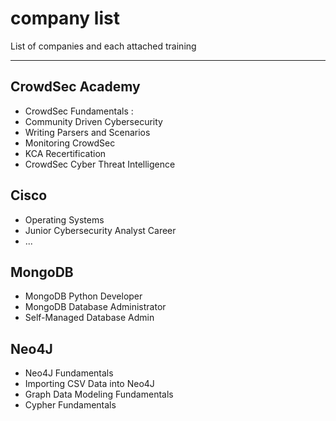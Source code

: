 # company list

List of companies and each attached training

--- 

## CrowdSec Academy
* CrowdSec Fundamentals :
* Community Driven Cybersecurity
* Writing Parsers and Scenarios
* Monitoring CrowdSec
* KCA Recertification
* CrowdSec Cyber Threat Intelligence

## Cisco
* Operating Systems
* Junior Cybersecurity Analyst Career
* ...

## MongoDB
* MongoDB Python Developer
* MongoDB Database Administrator
* Self-Managed Database Admin

## Neo4J
* Neo4J Fundamentals
* Importing CSV Data into Neo4J
* Graph Data Modeling Fundamentals
* Cypher Fundamentals
